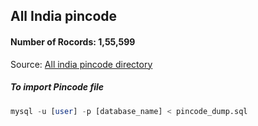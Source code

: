 ## All India pincode

#### Number of Rocords: 1,55,599

Source: [All india pincode directory](https://data.gov.in/resources/all-india-pincode-directory)

##### To import Pincode file

```sql
mysql -u [user] -p [database_name] < pincode_dump.sql
```

